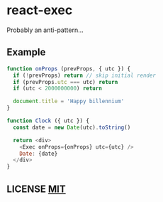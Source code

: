 # react-exec
Probably an anti-pattern...

## Example
``` js
function onProps (prevProps, { utc }) {
  if (!prevProps) return // skip initial render
  if (prevProps.utc === utc) return
  if (utc < 2000000000) return

  document.title = 'Happy billennium'
}

function Clock ({ utc }) {
  const date = new Date(utc).toString()

  return <div>
    <Exec onProps={onProps} utc={utc} />
    Date: {date}
  </div>
}
```

## LICENSE [MIT](LICENSE)
